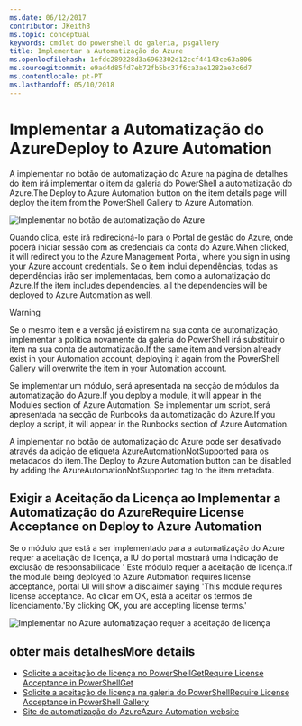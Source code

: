 ```yaml
---
ms.date: 06/12/2017
contributor: JKeithB
ms.topic: conceptual
keywords: cmdlet do powershell do galeria, psgallery
title: Implementar a Automatização do Azure
ms.openlocfilehash: 1efdc289228d3a6962302d12ccf44143ce63a806
ms.sourcegitcommit: e9ad4d85fd7eb72fb5bc37f6ca3ae1282ae3c6d7
ms.contentlocale: pt-PT
ms.lasthandoff: 05/10/2018
---
```

# <a name="deploy-to-azure-automation"></a><span data-ttu-id="d0c2a-103">Implementar a Automatização do Azure</span><span class="sxs-lookup"><span data-stu-id="d0c2a-103">Deploy to Azure Automation</span></span>

<span data-ttu-id="d0c2a-104">A implementar no botão de automatização do Azure na página de detalhes do item irá implementar o item da galeria do PowerShell a automatização do Azure.</span><span class="sxs-lookup"><span data-stu-id="d0c2a-104">The Deploy to Azure Automation button on the item details page will deploy the item from the PowerShell Gallery to Azure Automation.</span></span>

![Implementar no botão de automatização do Azure](../../Images/DeployToAzureAutomationButton.png)

<span data-ttu-id="d0c2a-106">Quando clica, este irá redirecioná-lo para o Portal de gestão do Azure, onde poderá iniciar sessão com as credenciais da conta do Azure.</span><span class="sxs-lookup"><span data-stu-id="d0c2a-106">When clicked, it will redirect you to the Azure Management Portal, where you sign in using your Azure account credentials.</span></span>
<span data-ttu-id="d0c2a-107">Se o item inclui dependências, todas as dependências irão ser implementadas, bem como a automatização do Azure.</span><span class="sxs-lookup"><span data-stu-id="d0c2a-107">If the item includes dependencies, all the dependencies will be deployed to Azure Automation as well.</span></span>

> [!WARNING]
> <span data-ttu-id="d0c2a-108">Se o mesmo item e a versão já existirem na sua conta de automatização, implementar a política novamente da galeria do PowerShell irá substituir o item na sua conta de automatização.</span><span class="sxs-lookup"><span data-stu-id="d0c2a-108">If the same item and version already exist in your Automation account, deploying it again from the PowerShell Gallery will overwrite the item in your Automation account.</span></span>

<span data-ttu-id="d0c2a-109">Se implementar um módulo, será apresentada na secção de módulos da automatização do Azure.</span><span class="sxs-lookup"><span data-stu-id="d0c2a-109">If you deploy a module, it will appear in the Modules section of Azure Automation.</span></span>  <span data-ttu-id="d0c2a-110">Se implementar um script, será apresentada na secção de Runbooks da automatização do Azure.</span><span class="sxs-lookup"><span data-stu-id="d0c2a-110">If you deploy a script, it will appear in the Runbooks section of Azure Automation.</span></span>

<span data-ttu-id="d0c2a-111">A implementar no botão de automatização do Azure pode ser desativado através da adição de etiqueta AzureAutomationNotSupported para os metadados do item.</span><span class="sxs-lookup"><span data-stu-id="d0c2a-111">The Deploy to Azure Automation button can be disabled by adding the AzureAutomationNotSupported tag to the item metadata.</span></span>

## <a name="require-license-acceptance-on-deploy-to-azure-automation"></a><span data-ttu-id="d0c2a-112">Exigir a Aceitação da Licença ao Implementar a Automatização do Azure</span><span class="sxs-lookup"><span data-stu-id="d0c2a-112">Require License Acceptance on Deploy to Azure Automation</span></span>

<span data-ttu-id="d0c2a-113">Se o módulo que está a ser implementado para a automatização do Azure requer a aceitação de licença, a IU do portal mostrará uma indicação de exclusão de responsabilidade ' Este módulo requer a aceitação de licença.</span><span class="sxs-lookup"><span data-stu-id="d0c2a-113">If the module being deployed to Azure Automation requires license acceptance, portal UI will show a disclaimer saying 'This module requires license acceptance.</span></span> <span data-ttu-id="d0c2a-114">Ao clicar em OK, está a aceitar os termos de licenciamento.'</span><span class="sxs-lookup"><span data-stu-id="d0c2a-114">By clicking OK, you are accepting license terms.'</span></span>

![Implementar no Azure automatização requer a aceitação de licença](../../Images/DeployToAzureAutomationRequireLicenseAcceptanceDisclaimer.png)

## <a name="more-details"></a><span data-ttu-id="d0c2a-116">obter mais detalhes</span><span class="sxs-lookup"><span data-stu-id="d0c2a-116">More details</span></span>

- [<span data-ttu-id="d0c2a-117">Solicite a aceitação de licença no PowerShellGet</span><span class="sxs-lookup"><span data-stu-id="d0c2a-117">Require License Acceptance in PowerShellGet</span></span>](../../concepts/module-license-acceptance.md)
- [<span data-ttu-id="d0c2a-118">Solicite a aceitação de licença na galeria do PowerShell</span><span class="sxs-lookup"><span data-stu-id="d0c2a-118">Require License Acceptance in PowerShell Gallery</span></span>](items-that-require-license-acceptance.md)
- [<span data-ttu-id="d0c2a-119">Site de automatização do Azure</span><span class="sxs-lookup"><span data-stu-id="d0c2a-119">Azure Automation website</span></span>](http://azure.microsoft.com/services/automation/)
